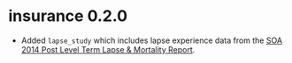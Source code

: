 # insurance 0.2.0

* Added `lapse_study` which includes lapse experience data from the [SOA 2014 Post Level Term Lapse & Mortality Report](https://www.soa.org/experience-studies/2014/research-2014-post-level-shock/).
